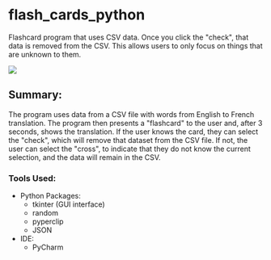 # flash_cards_python

Flashcard program that uses CSV data. Once you click the "check", that data is removed from the CSV. This allows users to only focus on things that are unknown to them.



![](https://github.com/rifleben/myPass_gif/blob/main/myPass.gif)


## Summary:

The program uses data from a CSV file with words from English to French translation. The program then presents a "flashcard" to the user and, after 3 seconds, shows the translation. If the user knows the card, they can select the "check", which will remove that dataset from the CSV file. If not, the user can select the "cross", to indicate that they do not know the current selection, and the data will remain in the CSV.


### Tools Used:
- Python Packages:
  - tkinter (GUI interface)
  - random
  - pyperclip
  - JSON
- IDE:
  - PyCharm
